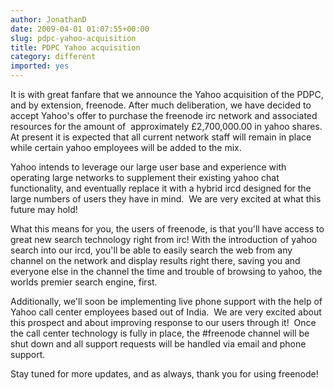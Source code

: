 ```yaml
---
author: JonathanD
date: 2009-04-01 01:07:55+00:00
slug: pdpc-yahoo-acquisition
title: PDPC Yahoo acquisition 
category: different
imported: yes
---
```

It is with great fanfare that we announce the Yahoo acquisition of the PDPC, and by extension, freenode. After much deliberation, we have decided to accept Yahoo's offer to purchase the freenode irc network and associated resources for the amount of  approximately £2,700,000.00 in yahoo shares.  At present it is expected that all current network staff will remain in place while certain yahoo employees will be added to the mix.

Yahoo intends to leverage our large user base and experience with operating large networks to supplement their existing yahoo chat functionality, and eventually replace it with a hybrid ircd designed for the large numbers of users they have in mind.  We are very excited at what this future may hold!

What this means for you, the users of freenode, is that you'll have access to great new search technology right from irc! With the introduction of yahoo search into our ircd, you'll be able to easily search the web from any channel on the network and display results right there, saving you and everyone else in the channel the time and trouble of browsing to yahoo, the worlds premier search engine, first.

Additionally, we'll soon be implementing live phone support with the help of Yahoo call center employees based out of India.  We are very excited about this prospect and about improving response to our users through it!  Once the call center technology is fully in place, the #freenode channel will be shut down and all support requests will be handled via email and phone support.

Stay tuned for more updates, and as always, thank you for using freenode!
